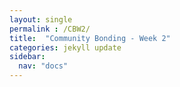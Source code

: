 ```yaml
---
layout: single
permalink : /CBW2/
title:  "Community Bonding - Week 2"
categories: jekyll update
sidebar:
  nav: "docs"
---
```

